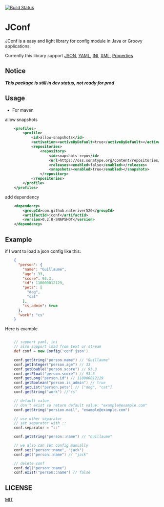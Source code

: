 [![Build Status](https://travis-ci.org/nateriver520/jconf.svg?branch=master)](https://travis-ci.org/nateriver520/jconf)

JConf
===============

JConf is a easy and light library for config module in Java or Groovy applications.

Currently this library support [JSON](http://en.wikipedia.org/wiki/JSON), [YAML](http://en.wikipedia.org/wiki/YAML), [INI](https://en.wikipedia.org/wiki/INI_file), [XML](https://en.wikipedia.org/wiki/XML), [Properties](http://en.wikipedia.org/wiki/.properties)


Notice
---------------

***This package is still in dev status, not ready for prod***

Usage
----------------
- For maven

allow snapshots

```xml
    <profiles>
        <profile>
            <id>allow-snapshots</id>
            <activation><activeByDefault>true</activeByDefault></activation>
            <repositories>
                <repository>
                    <id>snapshots-repo</id>
                    <url>https://oss.sonatype.org/content/repositories/snapshots</url>
                    <releases><enabled>false</enabled></releases>
                    <snapshots><enabled>true</enabled></snapshots>
                </repository>
            </repositories>
        </profile>
    </profiles>
```

add dependency

```xml
    <dependency>
        <groupId>com.github.nateriver520</groupId>
        <artifactId>jconf</artifactId>
        <version>0.2.0-SNAPSHOT</version>
    </dependency>
```


Example
---------------

if I want to load a json config like this:

```json
    {
      "person": {
        "name": "Guillaume",
        "age": 33,
        "score": 93.3,
        "id": 110000012129,
        "pets": [
          "dog",
          "cat"
        ],
        "is_admin": true
      },
      "work": "cs"
    }
```

Here is example

```groovy

    // support yaml, ini
    // also support load from text or stream
    def conf = new Config('conf.json')

    conf.getString("person.name") // "Guillaume"
    conf.getInteger("person.age") // 33
    conf.getDouble("person.score") // 93.3
    conf.getFloat("person.score") // 93.3
    conf.getLong("person.id") // 110000012129
    conf.getBoolean("person.is_admin") // true
    conf.getList("person.pets") // ["dog", "cat"]
    conf.getString("work") //"cs"

    // default value
    // don't exist so return default value: "example@example.com"
    conf.getString("persion.mail", "example@example.com")

    // use other separator
    // set separator with ::
    conf.separator = "::"

    conf.getString("person::name") // "Guillaume"

    // we also can set config manually
    conf.set("person::name", "jack")
    conf.get("person::name") // "jack"

    // delete conf
    conf.del("person::name")
    conf.exist("person::name") // false
```


LICENSE
-------------
[MIT](LICENSE)
